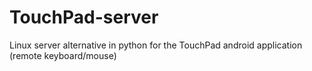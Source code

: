 # TouchPad-server
Linux server alternative in python for the TouchPad android application (remote keyboard/mouse)
